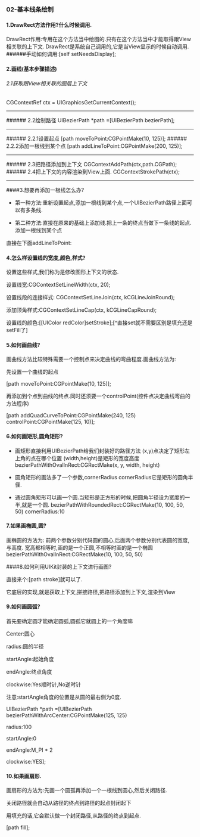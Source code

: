 ### 02-基本线条绘制



####  1.DrawRect方法作用?什么时候调用.
 DrawRect作用:专用在这个方法当中绘图的.只有在这个方法当中才能取得跟View相关联的上下文.
 DrawRect是系统自己调用的,它是当View显示的时候自动调用.
 ######手动如何调用:[self setNeedsDisplay];

####  2.画线(基本步骤描述)

 ###### 2.1获取跟View相关联的图层上下文
 CGContextRef ctx = UIGraphicsGetCurrentContext();
<hr>
 ###### 2.2绘制路径
 UIBezierPath *path =[UIBezierPath bezierPath];
<hr>
######  2.2.1设置起点
[path moveToPoint:CGPointMake(10, 125)];
 ###### 2.2.2添加一根线到某个点
[path addLineToPoint:CGPointMake(200, 125)];
<hr>
 ###### 2.3把路径添加到上下文
 CGContextAddPath(ctx,path.CGPath);
######  2.4把上下文的内容渲染到View上面.
 CGContextStrokePath(ctx);
<hr>

####3.想要再添加一根线怎么办?

- 第一种方法:重新设置起点,添加一根线到某个点,一个UIBezierPath路径上面可以有多条线.

- 第二种方法:直接在原来的基础上添加线.把上一条的终点当做下一条线的起点.添加一根线到某个点

直接在下面addLineToPoint:



####  4.怎么样设置线的宽度,颜色,样式?

设置这些样式,我们称为是修改图形上下文的状态.

设置线宽:CGContextSetLineWidth(ctx, 20);

设置线段的连接样式: CGContextSetLineJoin(ctx, kCGLineJoinRound);

添加顶角样式:CGContextSetLineCap(ctx, kCGLineCapRound);

设置线的颜色:[[UIColor redColor]setStroke];[^直接set就不需要区别是填充还是setFill了]


####  5.如何画曲线?
画曲线方法比较特殊需要一个控制点来决定曲线的弯曲程度.画曲线方法为:

先设置一个曲线的起点

\[path moveToPoint:CGPointMake\(10, 125\)\];

再添加到个点到曲线的终点.同时还须要一个controlPoint\(控件点决定曲线弯曲的方法程序\)

\[path addQuadCurveToPoint:CGPointMake\(240, 125\) controlPoint:CGPointMake\(125, 10\)\];



####  6.如何画矩形,圆角矩形?
- 画矩形直接利用UIBezierPath给我们封装好的路径方法
 (x,y)点决定了矩形左上角的点在哪个位置
 (width,height)是矩形的宽度高度
 bezierPathWithOvalInRect:CGRectMake(x, y, width, height)


- 圆角矩形的画法多了一个参数,cornerRadius
 cornerRadius它是矩形的圆角半径.
- 通过圆角矩形可以画一个圆.当矩形是正方形的时候,把圆角半径设为宽度的一半,就是一个圆.
 bezierPathWithRoundedRect:CGRectMake(10, 100, 50, 50) cornerRadius:10



####  7.如果画椭圆,圆?
画椭圆的方法为:
前两个参数分别代码圆的圆心,后面两个参数分别代表圆的宽度,与高度.
宽高都相等时,画的是一个正圆,不相等时画的是一个椭圆
 bezierPathWithOvalInRect:CGRectMake(10, 100, 50, 50)



 ####8.如何利用UIKit封装的上下文进行画图?

直接来个:\[path stroke\]就可以了.

它底层的实现,就是获取上下文,拼接路径,把路径添加到上下文,渲染到View



 #### 9.如何画圆弧?



首先要确定圆才能确定圆弧,圆孤它就圆上的一个角度嘛



 Center:圆心

 radius:圆的半径

 startAngle:起始角度

 endAngle:终点角度

 clockwise:Yes顺时针,No逆时针



注意:startAngle角度的位置是从圆的最右侧为0度.



 UIBezierPath \*path =\[UIBezierPath bezierPathWithArcCenter:CGPointMake\(125, 125\)

 radius:100

 startAngle:0

 endAngle:M_PI * 2

 clockwise:YES];





#### 10.如果画扇形.

画扇形的方法为:先画一个圆孤再添加一个一根线到圆心,然后关闭路径.

关闭路径就会自动从路径的终点到路径的起点封闭起下

用填充的话,它会默认做一个封闭路径,从路径的终点到起点.

[path fill];

